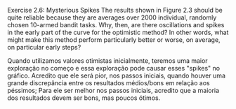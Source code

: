 Exercise 2.6: Mysterious Spikes The results shown in Figure 2.3 should be quite reliable
because they are averages over 2000 individual, randomly chosen 10-armed bandit tasks.
Why, then, are there oscillations and spikes in the early part of the curve for the optimistic
method? In other words, what might make this method perform particularly better or
worse, on average, on particular early steps?

Quando utilizamos valores otimistas inicialmente, teremos uma maior exploração no começo e essa exploração pode causar esses "spikes" no gráfico. Acredito que ele será pior, nos passos iniciais, quando houver uma grande discrepância entre os resultados médios/bons em relação aos péssimos; Para ele ser melhor nos passos iniciais, acredito que a maioria dos resultados devem ser bons, mas poucos ótimos.
